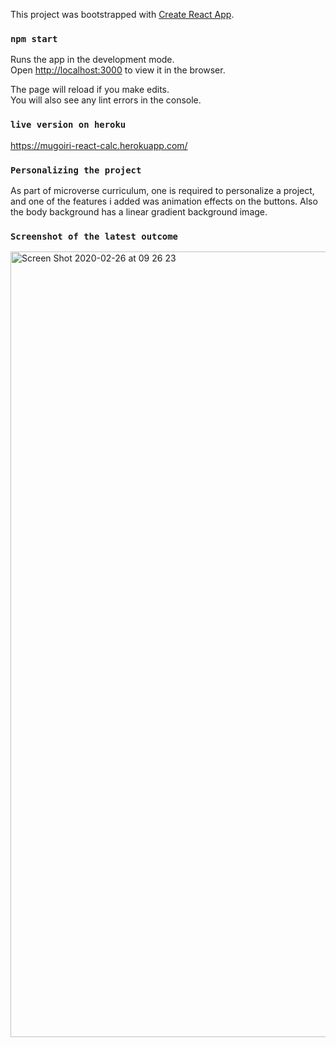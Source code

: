 This project was bootstrapped with [Create React App](https://github.com/facebook/create-react-app).

### `npm start`

Runs the app in the development mode.<br>
Open [http://localhost:3000](http://localhost:3000) to view it in the browser.

The page will reload if you make edits.<br>
You will also see any lint errors in the console.

### `live version on heroku`
https://mugoiri-react-calc.herokuapp.com/

### `Personalizing the project`
As part of microverse curriculum, one is required to personalize a project, and one of the features i added was animation effects on the buttons. Also the body background has a linear gradient background image.

### `Screenshot of the latest outcome`
<img width="1257" alt="Screen Shot 2020-02-26 at 09 26 23" src="https://user-images.githubusercontent.com/20679425/75317893-19c7cb80-587a-11ea-943a-38be5e1b8f60.png">

